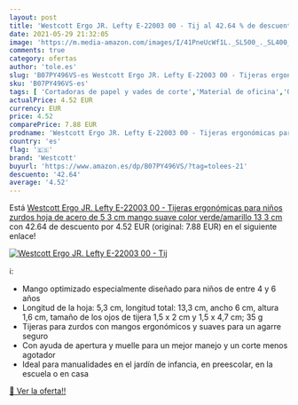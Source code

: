 ```yaml
---
layout: post
title: 'Westcott Ergo JR. Lefty E-22003 00 - Tij al 42.64 % de descuento'
date: 2021-05-29 21:32:05
image: 'https://m.media-amazon.com/images/I/41PneUcWf1L._SL500_._SL400_.jpg'
comments: true
category: ofertas
author: 'tole.es'
slug: 'B07PY496VS-es Westcott Ergo JR. Lefty E-22003 00 - Tijeras ergonómicas...'
sku: 'B07PY496VS-es'
tags: [ 'Cortadoras de papel y vades de corte','Material de oficina','Oficina y papelería','Tijeras','tijeras','westcott', ]
actualPrice: 4.52 EUR
currency: EUR
price: 4.52
comparePrice: 7.88 EUR
prodname: 'Westcott Ergo JR. Lefty E-22003 00 - Tijeras ergonómicas para niños zurdos  hoja de acero de 5 3 cm  mango suave  color verde/amarillo  13 3 cm'
country: 'es'
flag: '🇪🇸'
brand: 'Westcott'
buyurl: 'https://www.amazon.es/dp/B07PY496VS/?tag=tolees-21'
descuento: '42.64'
average: '4.52'
---
```


Está [Westcott Ergo JR. Lefty E-22003 00 - Tijeras ergonómicas para niños zurdos  hoja de acero de 5 3 cm  mango suave  color verde/amarillo  13 3 cm](https://www.amazon.es/dp/B07PY496VS/?tag=tolees-21) con 42.64 de descuento por 4.52 EUR (original: 7.88 EUR) en el siguiente enlace!

[![Westcott Ergo JR. Lefty E-22003 00 - Tij](https://m.media-amazon.com/images/I/41PneUcWf1L._SL500_._SL400_.jpg)](https://www.amazon.es/dp/B07PY496VS/?tag=tolees-21)

ℹ️:

- Mango optimizado especialmente diseñado para niños de entre 4 y 6 años
- Longitud de la hoja: 5,3 cm, longitud total: 13,3 cm, ancho 6 cm, altura 1,6 cm, tamaño de los ojos de tijera 1,5 x 2 cm y 1,5 x 4,7 cm; 35 g
- Tijeras para zurdos con mangos ergonómicos y suaves para un agarre seguro
- Con ayuda de apertura y muelle para un mejor manejo y un corte menos agotador
- Ideal para manualidades en el jardín de infancia, en preescolar, en la escuela o en casa

[🛒 Ver la oferta!!](https://www.amazon.es/dp/B07PY496VS/?tag=tolees-21)
